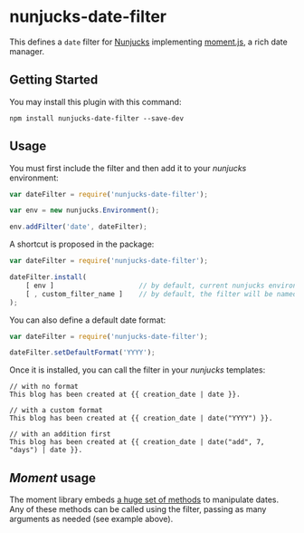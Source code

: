 nunjucks-date-filter
====================

This defines a `date` filter for [Nunjucks](http://mozilla.github.io/nunjucks/) 
implementing [moment.js](http://momentjs.com/), a rich date manager.


Getting Started
---------------

You may install this plugin with this command:

```shell
npm install nunjucks-date-filter --save-dev
```


Usage
-----

You must first include the filter and then add it to your *nunjucks* environment:

```js
var dateFilter = require('nunjucks-date-filter');

var env = new nunjucks.Environment();

env.addFilter('date', dateFilter);
```

A shortcut is proposed in the package:

```js
var dateFilter = require('nunjucks-date-filter');

dateFilter.install(
    [ env ]                     // by default, current nunjucks environment will be used
    [ , custom_filter_name ]    // by default, the filter will be named "date"
);
```

You can also define a default date format:

```js
var dateFilter = require('nunjucks-date-filter');

dateFilter.setDefaultFormat('YYYY');
```

Once it is installed, you can call the filter in your *nunjucks* templates:

```
// with no format
This blog has been created at {{ creation_date | date }}.

// with a custom format
This blog has been created at {{ creation_date | date("YYYY") }}.

// with an addition first
This blog has been created at {{ creation_date | date("add", 7, "days") | date }}.
```

*Moment* usage
--------------

The moment library embeds [a huge set of methods](http://momentjs.com/docs/#/get-set/) to
manipulate dates. Any of these methods can be called using the filter, passing as many arguments
as needed (see example above).


